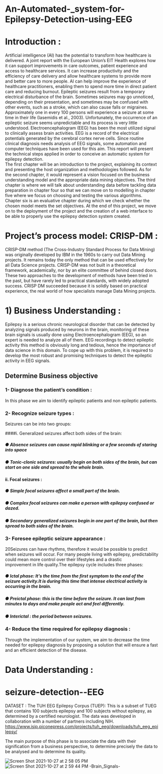 # An-Automated-_system-for-Epilepsy-Detection-using-EEG
 
 # Introduction :
 Artificial intelligence (AI) has the potential to transform how healthcare is delivered. A joint report with the  European Union’s EIT Health explores how it can support improvements in care outcomes, patient experience  and access to healthcare services. It can increase productivity and the efficiency of care delivery and allow  healthcare systems to provide more and better care to more people. AI can help improve the experience of  healthcare practitioners, enabling them to spend more time in direct patient care and reducing burnout. 
Epileptic seizures result from a temporary electrical disturbance of the brain. Sometimes seizures may go  unnoticed, depending on their presentation, and sometimes may be confused with other events, such as a  stroke, which can also cause falls or migraines. Approximately one in every 100 persons will experience a  seizure at some time in their life (Iasemidis et al., 2003). Unfortunately, the occurrence of an epileptic seizure  seems unpredictable and its process is very little understood. Electroencephalogram (EEG) has been the most  utilized signal to clinically assess brain activities. EEG is a record of the electrical potentials generated by the  cerebral cortex nerve cells. Since routine clinical diagnosis needs analysis of EEG signals, some automation  and computer techniques have been used for this aim. This report will present the technical steps applied in  order to conceive an automatic system for epilepsy detection.  
The first chapter will be an introduction to the project, explaining its context and presenting the host  organization and methodologies followed. As for the second chapter, it would represent a vision focused on  the business understanding model and the appropriate data mining objectives. The third chapter is where we  will talk about understanding data before tackling data preparation in chapter four so that we can move on to  modelling in chapter five where we focus on choosing and testing the various algorithms. Chapter six is an  evaluative chapter during which we check whether the chosen model meets the set objectives. At the end of  this project, we move on to the deployment of the project and the creation of a web interface to be able to  properly use the epilepsy detection system created.

# Project’s process model: CRISP-DM  :
CRISP-DM method (The Cross-Industry Standard Process for Data Mining) was originally developed by  IBM in the 1960s to carry out Data Mining projects. It remains today the only method that can be used  effectively for all Data Science projects. CRISP-DM was not built in a theoretical framework, academically,  nor by an elite committee of behind closed doors. These two approaches to the development of methods  have been tried in the past, but have rarely led to practical standards, with widely adopted success. CRISP DM succeeded because it is solidly based on practical experience, the real world of how specialists manage  Data Mining projects. 

# 1) Business Understanding :
Epilepsy is a serious chronic neurological disorder that can be detected by analyzing signals produced  by neurons in the brain, monitoring of these brain signals is usually done using Electroencephalogram (EEG),  so an expert is needed to analyze all of them. EEG recordings to detect epileptic activity this method is  obviously long and tedious, hence the importance of data science in this domain. 
To cope up with this problem, it is required to develop the most robust and promising techniques to detect the  epileptic activity in EEG signals. 

## Determine Business objective 
### 1- Diagnose the patient’s condition : 
In this phase we aim to identify epileptic patients and non epileptic patients. 
### 2- Recognize seizure types : 
Seizures can be into two groups: 

 ####i. Generalized seizures affect both sides of the brain: 
 
  ##### ● Absence seizures can cause rapid blinking or a few seconds of staring into space 
  ##### ● Tonic-clonic seizures: usually begin on both sides of the brain, but can start on one side and  spread to the whole brain. 
 #### ii. Focal seizures :
 
  #####  ● Simple focal seizures affect a small part of the brain. 
  #####  ● Complex focal seizures can make a person with epilepsy confused or dazed. 
   ##### ● Secondary generalized seizures begin in one part of the brain, but then spread to both sides of  the brain. 
### 3- Foresee epileptic seizure appearance :

20Seizures can have rhythms, therefore it would be possible to predict when seizures will occur. For  many people living with epilepsy, predictability could mean more control over their lifestyles and a drastic  
improvement in life quality.The epilepsy cycle includes three phases: 

##### ● Ictal phase: It's the time from the first symptom to the end of the seizure activity.It is during this time  that intense electrical activity is occurring in the brain. 
##### ● Preictal phase: this is the time before the seizure. It can last from minutes to days and make people  act and feel differently. 
##### ● Interictal : the period between seizures. 
### 4- Reduce the time required for epilepsy diagnosis : 
Through the implementation of our system, we aim to decrease the time needed for epilepsy diagnosis by  proposing a solution that will ensure a fast and an efficient detection of the disease. 

# Data Understanding :

# seizure-detection--EEG
DATASET :
 The TUH EEG Epilepsy Corpus (TUEP): This is a subset of TUEG that contains 100 subjects epilepsy and 100 subjects without epilepsy, as determined by a certified neurologist. The data was developed in collaboration with a number of partners including NIH.
 https://www.isip.piconepress.com/projects/tuh_eeg/downloads/tuh_eeg_epilepsy/
 
 
The main purpose of this phase is to associate the data with their signification from a business perspective,  to determine precisely the data to be analysed and to determine its quality.  


![Screen Shot 2021-10-27 at 2 58 05 PM](https://user-images.githubusercontent.com/73257173/139080548-5857c59d-e577-4516-b223-c1f2f2d20a17.png)
![Screen Shot 2021-10-27 at 2 59 44 PM](https://user-images.githubusercontent.com/73257173/139080836-2189b610-bca6-4c60-b210-b12ea78388da.png)
-Brain_Signals-
